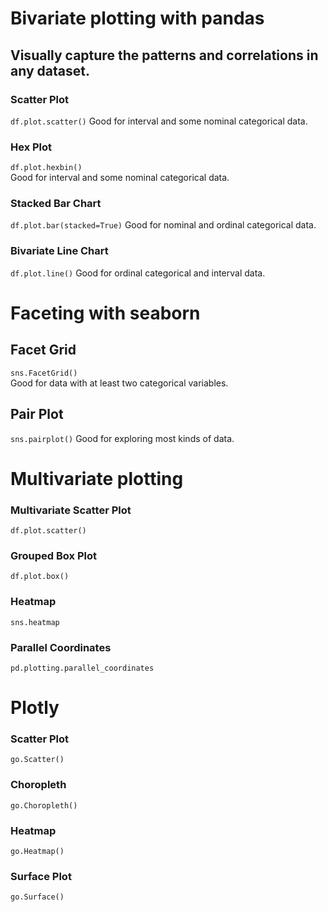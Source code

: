 # Bivariate plotting with pandas
## Visually capture the patterns and correlations in any dataset.

### Scatter Plot	
`df.plot.scatter()`	
Good for interval and some nominal categorical data.	

### Hex Plot	
`df.plot.hexbin()`		
Good for interval and some nominal categorical data.	

### Stacked Bar Chart	
`df.plot.bar(stacked=True)`
Good for nominal and ordinal categorical data.	

### Bivariate Line Chart
`df.plot.line()`
Good for ordinal categorical and interval data.

# Faceting with seaborn

## Facet Grid	
`sns.FacetGrid()`	
Good for data with at least two categorical variables.		

## Pair Plot	
`sns.pairplot()`
Good for exploring most kinds of data.	

# Multivariate plotting

### Multivariate Scatter Plot    
`df.plot.scatter()`   
    
### Grouped Box Plot    
`df.plot.box()`    

### Heatmap    
`sns.heatmap`    
    
### Parallel Coordinates    
`pd.plotting.parallel_coordinates` 

# Plotly
### Scatter Plot
`go.Scatter()`

### Choropleth
`go.Choropleth()`

### Heatmap
`go.Heatmap()`

### Surface Plot
`go.Surface()`

